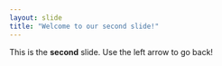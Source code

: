 ```yaml
---
layout: slide
title: "Welcome to our second slide!"
---
```

This is the __second__ slide.
Use the left arrow to go back!
